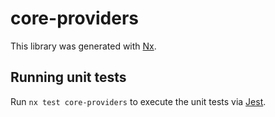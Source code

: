 # core-providers

This library was generated with [Nx](https://nx.dev).

## Running unit tests

Run `nx test core-providers` to execute the unit tests via [Jest](https://jestjs.io).
